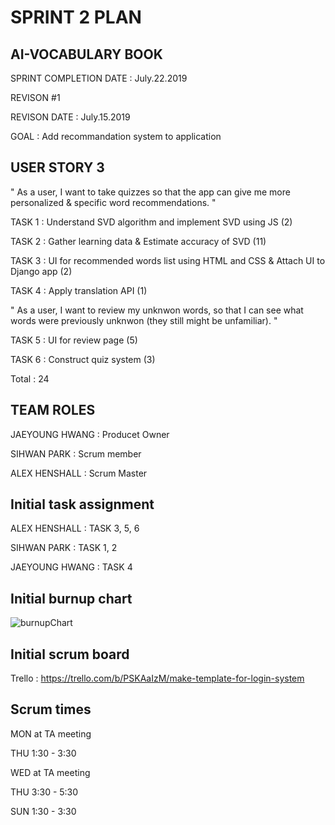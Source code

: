 # SPRINT 2 PLAN

## AI-VOCABULARY BOOK

SPRINT COMPLETION DATE : July.22.2019

REVISON #1

REVISON DATE : July.15.2019

GOAL : Add recommandation system to application

## USER STORY 3

" As a user, I want to take quizzes so that the app can give me more personalized & specific word recommendations. "

TASK 1 : Understand SVD algorithm and implement SVD using JS (2)

TASK 2 : Gather learning data & Estimate accuracy of SVD (11) 

TASK 3 : UI for recommended words list using HTML and CSS & Attach UI to Django app (2)

TASK 4 : Apply translation API (1)


" As a user, I want to review my unknwon words, so that I can see what words were previously unknwon (they still might be unfamiliar). "

TASK 5 : UI for review page (5)

TASK 6 : Construct quiz system (3)

Total : 24

## TEAM ROLES

JAEYOUNG HWANG : Producet Owner

SIHWAN PARK : Scrum member

ALEX HENSHALL : Scrum Master

## Initial task assignment
ALEX HENSHALL : TASK 3, 5, 6

SIHWAN PARK : TASK 1, 2

JAEYOUNG HWANG : TASK 4

## Initial burnup chart 

![burnupChart](./initialBurnUpChart.jpeg)

## Initial scrum board

Trello :  https://trello.com/b/PSKAaIzM/make-template-for-login-system

## Scrum times 

MON	at TA meeting

THU	1:30 - 3:30

WED	at TA meeting

THU 3:30 - 5:30

SUN	1:30 - 3:30
